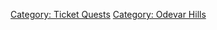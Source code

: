 [Category: Ticket Quests](Category:_Ticket_Quests "wikilink") [Category:
Odevar Hills](Category:_Odevar_Hills "wikilink")

